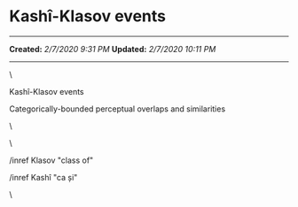 Kashî-Klasov events
===================

  -------------- ---------------------
  **Created:**   *2/7/2020 9:31 PM*
  **Updated:**   *2/7/2020 10:11 PM*
  -------------- ---------------------

\

Kashî-Klasov events

Categorically-bounded perceptual overlaps and similarities

\

\

/inref Klasov "class of"

/inref Kashî "ca și"

\

 
